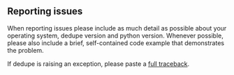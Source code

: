 ## Reporting issues

When reporting issues please include as much detail as possible about your
operating system, dedupe version and python version. Whenever possible, please
also include a brief, self-contained code example that demonstrates the problem.

If dedupe is raising an exception, please paste a [full traceback](https://en.wikipedia.org/wiki/Stack_trace).
